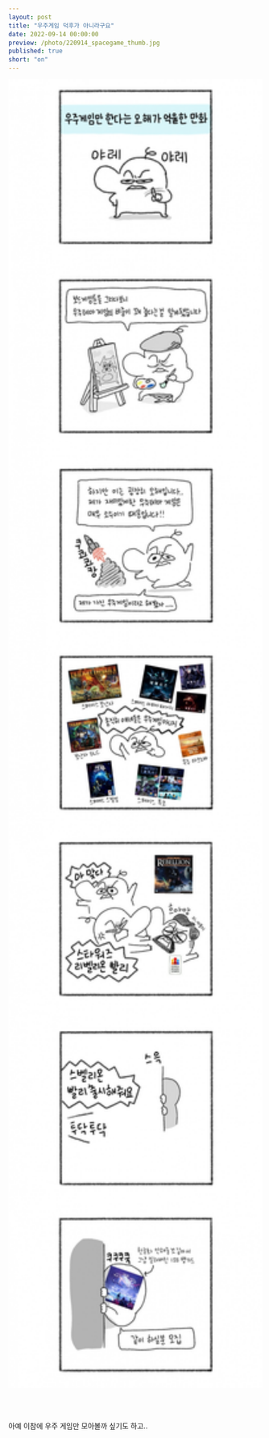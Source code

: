 ```yaml
---
layout: post
title: "우주게임 덕후가 아니라구요"
date: 2022-09-14 00:00:00
preview: /photo/220914_spacegame_thumb.jpg
published: true
short: "on"
---
```


<img src="/photo/220914_spacegame.jpg" width="1000">

<br/><br/>

아예 이참에 우주 게임만 모아볼까 싶기도 하고..
